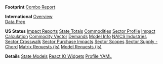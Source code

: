 <b>Footprint</b>
<a href="../footprint/">Combo Report</a>

<b>International</b>
<a href="../../profile/trade/" id="profileTrade">Overview</a>
<span style="display:block"><a href="../../profile/prep/" id="profilePrep">Data Prep</a></span>

<b>US States</b>
<a href="../state/">Impact Reports</a>
<a href="../footprint/states.html">State Totals</a>
<a href="../footprint/commodities.html">Commodities</a>
<a href="../footprint/sector_profile.html">Sector Profile</a>
<a href="../footprint/calculation.html">Impact Calculation</a>
<a href="../footprint/commodity_vector.html">Commodity Vector</a>
<a href="../footprint/demands.html">Demands</a>
<a href="../footprint/model_info.html">Model Info</a>
<a href="../footprint/naics.html">NAICS Industries</a>
<a href="../footprint/sector_crosswalk.html">Sector Crosswalk</a>
<a href="../footprint/sector_purchase_impacts.html">Sector Purchase Impacts</a>
<a href="../footprint/sector_scopes.html">Sector Scopes</a>
<a href="../footprint/sector_supply_impacts.html">Sector Supply - Chord<!-- Impacts--></a>
<a href="../footprint/matrix-requests.js">Matrix Requests (js)</a>
<a href="../footprint/model-requests.js">Model Requests (js)</a>

<b>Details</b>
<a href="../../io/about/">State Models</a>
<a href="../../io/charts/">React IO Widgets</a>
<a href="../../profile/item/">Profile YAML</a></a>